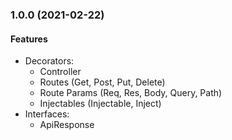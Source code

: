 <a name="1.0.0"></a>
### 1.0.0 (2021-02-22)

#### Features

- Decorators:
  - Controller
  - Routes (Get, Post, Put, Delete)
  - Route Params (Req, Res, Body, Query, Path)
  - Injectables (Injectable, Inject)
- Interfaces:
  - ApiResponse